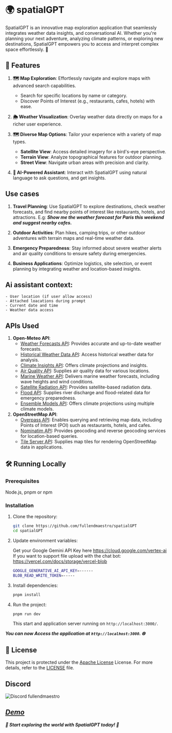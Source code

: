 # 🌍 spatialGPT

SpatialGPT is an innovative map exploration application that seamlessly integrates weather data insights, and conversational AI. Whether you're planning your next adventure, analyzing climate patterns, or exploring new destinations, SpatialGPT empowers you to access and interpret complex space effortlessly. 🚀

## 🌟 Features

1. **🗺️ Map Exploration**: Effortlessly navigate and explore maps with advanced search capabilities.

   - Search for specific locations by name or category.
   - Discover Points of Interest (e.g., restaurants, cafes, hotels) with ease.

2. **🌦️ Weather Visualization**: Overlay weather data directly on maps for a richer user experience.

3. **🗺️ Diverse Map Options**: Tailor your experience with a variety of map types.

   - **Satellite View**: Access detailed imagery for a bird's-eye perspective.
   - **Terrain View**: Analyze topographical features for outdoor planning.
   - **Street View**: Navigate urban areas with precision and clarity.

4. **🤖 AI-Powered Assistant**: Interact with SpatialGPT using natural language to ask questions, and get insights.

## Use cases

1. **Travel Planning**: Use SpatialGPT to explore destinations, check weather forecasts, and find nearby points of interest like restaurants, hotels, and attractions. E.g: **_Show me the weather forecast for Paris this weekend and suggest nearby cafes._**

2. **Outdoor Activities**: Plan hikes, camping trips, or other outdoor adventures with terrain maps and real-time weather data.

3. **Emergency Preparedness**: Stay informed about severe weather alerts and air quality conditions to ensure safety during emergencies.

4. **Business Applications**: Optimize logistics, site selection, or event planning by integrating weather and location-based insights.

## Ai assistant context:

    - User location (if user allow access)
    - Attached loacations during prompt
    - Current date and time
    - Weather data access

## APIs Used

1. **Open-Meteo API**:
   - [Weather Forecasts API](https://open-meteo.com/en/docs): Provides accurate and up-to-date weather forecasts.
   - [Historical Weather Data API](https://open-meteo.com/en/docs/historical-weather-api): Access historical weather data for analysis.
   - [Climate Insights API](https://open-meteo.com/en/docs/climate-api): Offers climate projections and insights.
   - [Air Quality API](https://open-meteo.com/en/docs/air-quality-api): Supplies air quality data for various locations.
   - [Marine Weather API](https://open-meteo.com/en/docs/marine-weather-api): Delivers marine weather forecasts, including wave heights and wind conditions.
   - [Satellite Radiation API](https://open-meteo.com/en/docs/satellite-radiation-api): Provides satellite-based radiation data.
   - [Flood API](https://open-meteo.com/en/docs/flood-api): Supplies river discharge and flood-related data for emergency preparedness.
   - [Ensemble Models API](https://open-meteo.com/en/docs/ensemble-api): Offers climate projections using multiple climate models.
2. **OpenStreetMap API**:
   - [Overpass API](https://wiki.openstreetmap.org/wiki/Overpass_API): Enables querying and retrieving map data, including Points of Interest (POI) such as restaurants, hotels, and cafes.
   - [Nominatim API](https://nominatim.org/): Provides geocoding and reverse geocoding services for location-based queries.
   - [Tile Server API](https://wiki.openstreetmap.org/wiki/Tile_servers): Supplies map tiles for rendering OpenStreetMap data in applications.

## 🛠️ Running Locally

### Prerequisites

Node.js, pnpm or npm

### Installation

1. Clone the repository:

   ```bash
   git clone https://github.com/fullendmaestro/spatialGPT
   cd spatialGPT
   ```

2. Update environment variables:

   Get your Google Gemini API Key here https://cloud.google.com/vertex-ai
   If you want to support file upload with the chat bot: https://vercel.com/docs/storage/vercel-blob

   ```bash
   GOOGLE_GENERATIVE_AI_API_KEY=------
   BLOB_READ_WRITE_TOKEN=-----
   ```

3. Install dependencies:

   ```bash
   pnpm install
   ```

4. Run the project:

   ```bash
   pnpm run dev
   ```

   This start and application server running on `http://localhost:3000/`.

**_You can now Access the application at `http://localhost:3000`. 🌐_**

## 📜 License

This project is protected under the [Apache License](http://www.apache.org/licenses/LICENSE-2.0/) License. For more details, refer to the [LICENSE](https://github.com/fullendmaestro/spatialGPT/blob/main/LICENSE) file.

## Discord

![Discord](https://img.shields.io/badge/Discord-%235865F2.svg?style=for-the-badge&logo=discord&logoColor=white) fullendmaestro

## [**_Demo_**](https://spatial-gpt.vercel.app/)

**_🌟 Start exploring the world with SpatialGPT today! 🌟_**
